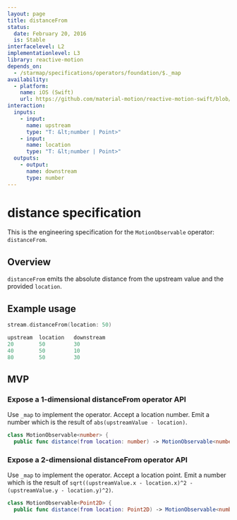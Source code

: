 ```yaml
---
layout: page
title: distanceFrom
status:
  date: February 20, 2016
  is: Stable
interfacelevel: L2
implementationlevel: L3
library: reactive-motion
depends_on:
  - /starmap/specifications/operators/foundation/$._map
availability:
  - platform:
    name: iOS (Swift)
    url: https://github.com/material-motion/reactive-motion-swift/blob/develop/src/operators/distance.swift
interaction:
  inputs:
    - input:
      name: upstream
      type: "T: &lt;number | Point>"
    - input:
      name: location
      type: "T: &lt;number | Point>"
  outputs:
    - output:
      name: downstream
      type: number
---
```


# distance specification

This is the engineering specification for the `MotionObservable` operator: `distanceFrom`.

## Overview

`distanceFrom` emits the absolute distance from the upstream value and the provided `location`.

## Example usage

```swift
stream.distanceFrom(location: 50)

upstream  location   downstream
20        50         30
40        50         10
80        50         30
```

## MVP

### Expose a 1-dimensional distanceFrom operator API

Use `_map` to implement the operator. Accept a location number. Emit a number which is the
result of `abs(upstreamValue - location)`.

```swift
class MotionObservable<number> {
  public func distance(from location: number) -> MotionObservable<number>
```

### Expose a 2-dimensional distanceFrom operator API

Use `_map` to implement the operator. Accept a location point. Emit a number which is the
result of `sqrt((upstreamValue.x - location.x)^2 - (upstreamValue.y - location.y)^2)`.

```swift
class MotionObservable<Point2D> {
  public func distance(from location: Point2D) -> MotionObservable<number>
```
